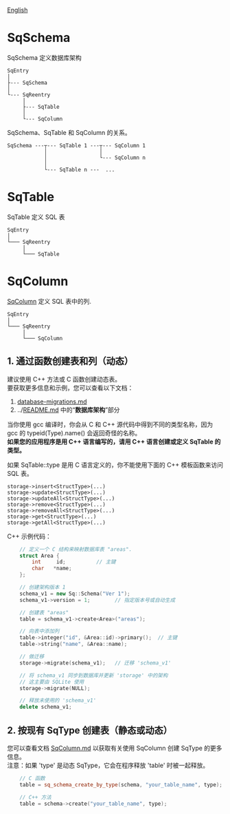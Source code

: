 ﻿[English](SqSchema.md)

# SqSchema
SqSchema 定义数据库架构

	SqEntry
	│
	├--- SqSchema
	│
	└--- SqReentry
	     │
	     ├--- SqTable
	     │
	     └--- SqColumn

SqSchema、SqTable 和 SqColumn 的关系。

	SqSchema ---┬--- SqTable 1 ---┬--- SqColumn 1
	            │                 │
	            │                 └--- SqColumn n
	            │
	            └--- SqTable n ---  ...

# SqTable
SqTable 定义 SQL 表

	SqEntry
	│
	└─── SqReentry
	     │
	     └─── SqTable

# SqColumn
[SqColumn](SqColumn.cn.md) 定义 SQL 表中的列.

	SqEntry
	│
	└─── SqReentry
	     │
	     └─── SqColumn

## 1. 通过函数创建表和列（动态）

建议使用 C++ 方法或 C 函数创建动态表。  
要获取更多信息和示例，您可以查看以下文档：  
1. [database-migrations.md](database-migrations.md)
2. ../[README.md](../README.md#database-schema) 中的“**数据库架构**”部分

当你使用 gcc 编译时，你会从 C 和 C++ 源代码中得到不同的类型名称，因为 gcc 的 typeid(Type).name() 会返回奇怪的名称。  
**如果您的应用程序是用 C++ 语言编写的，请用 C++ 语言创建或定义 SqTable 的类型。**  
  
如果 SqTable::type 是用 C 语言定义的，你不能使用下面的 C++ 模板函数来访问 SQL 表。

	storage->insert<StructType>(...)
	storage->update<StructType>(...)
	storage->updateAll<StructType>(...)
	storage->remove<StructType>(...)
	storage->removeAll<StructType>(...)
	storage->get<StructType>(...)
	storage->getAll<StructType>(...)

C++ 示例代码：

```c++
	// 定义一个 C 结构来映射数据库表 "areas".
	struct Area {
		int     id;          // 主键
		char   *name;
	};

	// 创建架构版本 1
	schema_v1 = new Sq::Schema("Ver 1");
	schema_v1->version = 1;        // 指定版本号或自动生成

	// 创建表 "areas"
	table = schema_v1->create<Area>("areas");

	// 向表中添加列
	table->integer("id", &Area::id)->primary();  // 主键
	table->string("name", &Area::name);

	// 做迁移
	storage->migrate(schema_v1);   // 迁移 'schema_v1'

	// 将 schema_v1 同步到数据库并更新 'storage' 中的架构
	// 这主要由 SQLite 使用
	storage->migrate(NULL);

	// 释放未使用的 'schema_v1'
	delete schema_v1;
```

## 2. 按现有 SqType 创建表（静态或动态）
您可以查看文档 [SqColumn.md](SqColumn.md) 以获取有关使用 SqColumn 创建 SqType 的更多信息。  
注意：如果 'type' 是动态 SqType，它会在程序释放 'table' 时被一起释放。

```c++
	// C 函数
	table = sq_schema_create_by_type(schema, "your_table_name", type);

	// C++ 方法
	table = schema->create("your_table_name", type);
```
